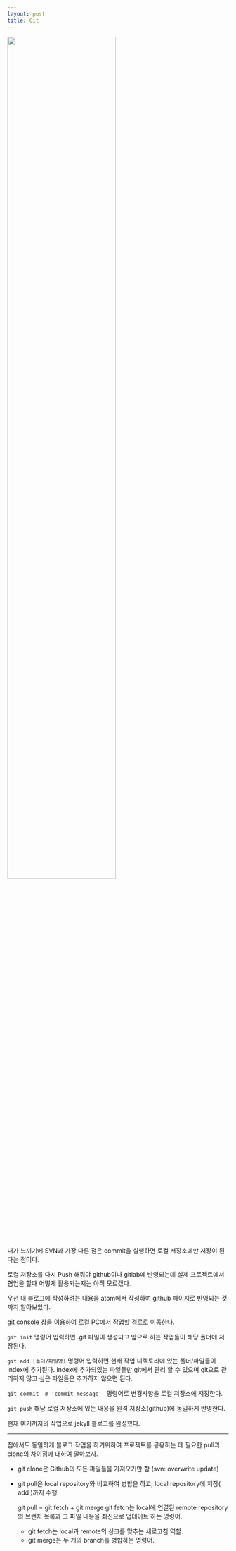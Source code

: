 ```yaml
---
layout: post
title: Git
---
```


<img src="https://t1.daumcdn.net/cfile/tistory/1509A1384F0F0E2511" width="70%" height=""></img>

내가 느끼기에 SVN과 가장 다른 점은 commit을 실행하면 로컬 저장소에만 저장이 된다는 점이다.

로컬 저장소를 다시 Push 해줘야 github이나 gitlab에 반영되는데 실제 프로젝트에서 협업을 할때 어떻게 활용되는지는 아직 모르겠다.

우선 내 블로그에 작성하려는 내용을 atom에서 작성하여 github 페이지로 반영되는 것 까지 알아보았다.

git console 창을 이용하여 로컬 PC에서 작업할 경로로 이동한다.

`` git init `` 명령어 입력하면 .git 파일이 생성되고 앞으로 하는 작업들이 해당 폴더에 저장된다.

`` git add [폴더/파일명] `` 명령어 입력하면 현재 작업 디렉토리에 있는 폴더/파일들이 index에 추가된다.   index에 추가되있는 파일들만 git에서 관리 할 수 있으며 git으로 관리하지 않고 싶은 파일들은 추가하지 않으면 된다.

``git commit -m 'commit message' `` 명령어로 변경사항을 로컬 저장소에 저장한다.

`` git push `` 해당 로컬 저장소에 있는 내용을 원격 저장소(github)에 동일하게 반영한다.

현재 여기까지의 작업으로 jekyll 블로그를 완성했다.
- - - - -

집에서도 동일하게 블로그 작업을 하기위하여 프로젝트를 공유하는 데 필요한 pull과 clone의 차이점에 대하여 알아보자.

* git clone은 Github의 모든 파일들을 가져오기만 함 (svn: overwrite update)
* git pull은 local repository와 비교하여 병합을 하고, local repository에 저장( add )까지 수행

    git pull = git fetch + git merge
    git fetch는 local에 연결된 remote repository의 브랜치 목록과 그 파일 내용을 최신으로 업데이트 하는 명령어.

    * git fetch는 local과 remote의 싱크를 맞추는 새로고침 역할.
    * git merge는 두 개의 branch를 병합하는 명령어.

